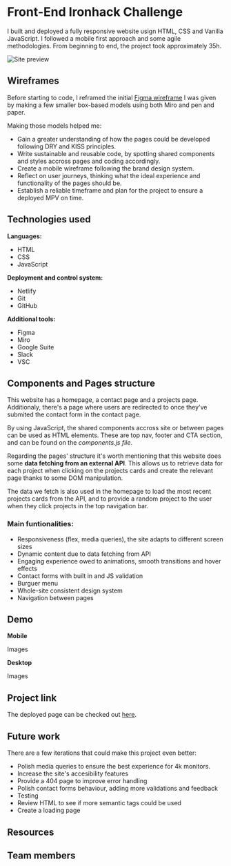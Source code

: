 # Front-End Ironhack Challenge

I built and deployed a fully responsive website usign HTML, CSS and Vanilla JavaScript. I followed a mobile first approach and some agile methodologies. From beginning to end, the project took approximately 35h.

![Site preview](/images/readme/homepage.gif)

## Wireframes

Before starting to code, I reframed the initial [Figma wireframe](https://www.figma.com/file/89fwdyWh1ooKZXavQLKcAB/mid-term-project?node-id=0%3A1&t=RTv7gOcl6xLsTsJe-0) I was given by making a few smaller box-based models using both Miro and pen and paper.

Making those models helped me:

- Gain a greater understanding of how the pages could be developed following DRY and KISS principles.
- Write sustainable and reusable code, by spotting shared components and styles accross pages and coding accordingly.
- Create a mobile wireframe following the brand design system.
- Reflect on user journeys, thinking what the ideal experience and functionality of the pages should be.
- Establish a reliable timeframe and plan for the project to ensure a deployed MPV on time.

## Technologies used

**Languages:**

- HTML
- CSS
- JavaScript

**Deployment and control system:**

- Netlify
- Git
- GitHub

**Additional tools:**

- Figma
- Miro
- Google Suite
- Slack
- VSC

## Components and Pages structure

This website has a homepage, a contact page and a projects page. Additionaly, there's a page where users are redirected to once they've submited the contact form in the contact page.

By using JavaScript, the shared components accross site or between pages can be used as HTML elements. These are top nav, footer and CTA section, and can be found on the _components.js file_.

Regarding the pages' structure it's worth mentioning that this website does some **data fetching from an external API**. This allows us to retrieve data for each project when clicking on the projects cards and create the relevant page thanks to some DOM manipulation.

The data we fetch is also used in the homepage to load the most recent projects cards from the API, and to provide a random project to the user when they click projects in the top navigation bar.

### Main funtionalities:

- Responsiveness (flex, media queries), the site adapts to different screen sizes
- Dynamic content due to data fetching from API
- Engaging experience owed to animations, smooth transitions and hover effects
- Contact forms with built in and JS validation
- Burguer menu
- Whole-site consistent design system
- Navigation between pages

## Demo

**Mobile**

Images

**Desktop**

Images

## Project link

The deployed page can be checked out [here](https://circle-mockup.netlify.app/html/index.html).

## Future work

There are a few iterations that could make this project even better:

- Polish media queries to ensure the best experience for 4k monitors.
- Increase the site's accesibility features
- Provide a 404 page to improve error handling
- Polish contact forms behaviour, adding more validations and feedback
- Testing
- Review HTML to see if more semantic tags could be used
- Create a loading page

## Resources

## Team members
